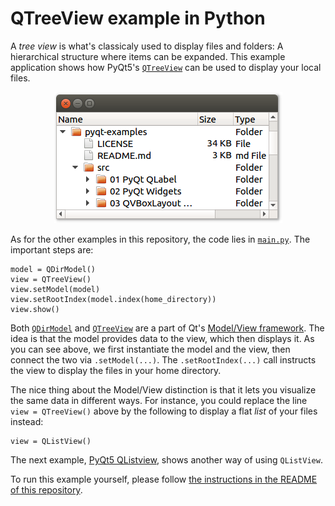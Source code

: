 # QTreeView example in Python

A _tree view_ is what's classicaly used to display files and folders: A hierarchical structure where items can be expanded. This example application shows how PyQt5's [`QTreeView`](https://doc.qt.io/qt-5/qtreeview.html) can be used to display your local files.

<p align="center"><img src="../screenshots/qtreeview-example-in-python.png" alt="QTreeView example in Python"></p>

As for the other examples in this repository, the code lies in [`main.py`](main.py). The important steps are:

    model = QDirModel()
    view = QTreeView()
    view.setModel(model)
    view.setRootIndex(model.index(home_directory))
    view.show()

Both [`QDirModel`](https://doc.qt.io/qt-5/qdirmodel.html) and [`QTreeView`](https://doc.qt.io/qt-5/qtreeview.html) are a part of Qt's [Model/View framework](https://doc.qt.io/qt-5/model-view-programming.html). The idea is that the model provides data to the view, which then displays it. As you can see above, we first instantiate the model and the view, then connect the two via `.setModel(...)`. The `.setRootIndex(...)` call instructs the view to display the files in your home directory.

The nice thing about the Model/View distinction is that it lets you visualize the same data in different ways. For instance, you could replace the line `view = QTreeView()` above by the following to display a flat _list_ of your files instead:

    view = QListView()

The next example, [PyQt5 QListview](../13%20PyQt5%20QListView), shows another way of using `QListView`.

To run this example yourself, please follow [the instructions in the README of this repository](../../README.md#running-the-examples).
